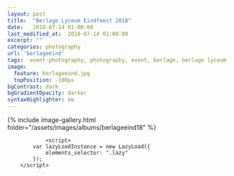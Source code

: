 ```yaml
---
layout: post
title:  "Berlage Lyceum Eindfeest 2018"
date:   2018-07-14 01:00:00
last_modified_at:  2018-07-14 01:00:00
excerpt: ""
categories: photography
url: 'berlageeind'
tags:  event-photography, photography, event, berlage, berlage lyceum
image:
  feature: berlageeind.jpg
  topPosition: -100px
bgContrast: dark
bgGradientOpacity: darker
syntaxHighlighter: no
---
```


<body>
	    {% include image-gallery.html folder="/assets/images/albums/berlageeind18" %}

	    	    <script>
	    	var lazyLoadInstance = new LazyLoad({
    			elements_selector: ".lazy"
			});
	    </script>
</body>

